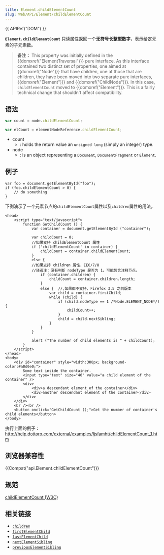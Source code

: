 ```yaml
---
title: Element.childElementCount
slug: Web/API/Element/childElementCount
---
```

{{ APIRef("DOM") }}

**`Element.childElementCount`** 只读属性返回一个**无符号长整型数字**，表示给定元素的子元素数。

> **备注：** This property was initially defined in the {{domxref("ElementTraversal")}} pure interface. As this interface contained two distinct set of properties, one aimed at {{domxref("Node")}} that have children, one at those that are children, they have been moved into two separate pure interfaces, {{domxref("Element")}} and {{domxref("ChildNode")}}. In this case, `childElementCount` moved to {{domxref("Element")}}. This is a fairly technical change that shouldn't affect compatibility.

## 语法

```js
var count = node.childElementCount;
```

```js
var elCount = elementNodeReference.childElementCount;
```

- count
  - : holds the return value an `unsigned long` (simply an integer) type.
- node
  - : is an object representing a `Document`, `DocumentFragment` or `Element`.

## 例子

```
var foo = document.getElementById("foo");
if (foo.childElementCount > 0) {
    // do something
}
```

下例演示了一个元素节点的`childElementCount`属性以及`children`属性的用法。

```
<head>
    <script type="text/javascript">
        function GetChildCount () {
            var container = document.getElementById ("container");

            var childCount = 0;
            //如果支持 childElementCount 属性
            if ('childElementCount' in container) {
                childCount = container.childElementCount;
            }
            else {
            //如果支持 children 属性，IE6/7/8
            //译者注：没有判断 nodeType 是否为 1，可能包含注释节点。
                if (container.children) {
                    childCount = container.children.length;
                }
                else {  //,如果都不支持，Firefox 3.5 之前版本
                    var child = container.firstChild;
                    while (child) {
                        if (child.nodeType == 1 /*Node.ELEMENT_NODE*/) {
                            childCount++;
                        }
                        child = child.nextSibling;
                    }
                }
            }

            alert ("The number of child elements is " + childCount);
        }
    </script>
</head>
<body>
    <div id="container" style="width:300px; background-color:#a0d0e0;">
        Some text inside the container.
        <input type="text" size="40" value="a child element of the container" />
        <div>
            <div>a descendant element of the container</div>
            <div>another descendant element of the container</div>
        </div>
    </div>
    <br /><br />
    <button onclick="GetChildCount ();">Get the number of container's child elements</button>
</body>
```

执行上面的例子：<http://help.dottoro.com/external/examples/ljsfamht/childElementCount_1.htm>

## 浏览器兼容性

{{Compat("api.Element.childElementCount")}}

## 规范

[childElementCount (W3C)](http://www.w3.org/TR/2008/WD-ElementTraversal-20080303/#attribute-childElementCount)

## 相关链接

- [`children`](/zh-cn/DOM/Element.children)
- [`firstElementChild`](/zh-cn/DOM/Element.firstElementChild)
- [`lastElementChild`](/zh-cn/DOM/Element.lastElementChild)
- [`nextElementSibling`](/zh-cn/DOM/Element.nextElementSibling)
- [`previousElementSibling`](/zh-cn/DOM/element.previousElementSibling)
